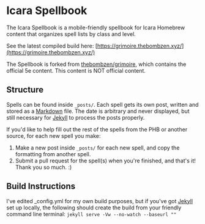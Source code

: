 # Icara Spellbook

The Icara Spellbook is a mobile-friendly spellbook for Icara Homebrew content that organizes spell lists by class and level.

See the latest compiled build here: [https://grimoire.thebombzen.xyz/](https://grimoire.thebombzen.xyz/)

The Spellbook is forked from [thebombzen/grimoire](https://github.com/thebombzen/grimoire/), which contains the official 5e content. This content is NOT official content.

## Structure
Spells can be found inside `_posts/`. Each spell gets its own post, written and stored as a [Markdown](https://daringfireball.net/projects/markdown/basics) file. The date is arbitrary and never displayed, but still necessary for [Jekyll](https://jekyllrb.com) to process the posts properly.

If you'd like to help fill out the rest of the spells from the PHB or another source, for each new spell you make:

1. Make a new post inside `_posts/` for each new spell, and copy the formatting from another spell.
2. Submit a pull request for the spell(s) when you're finished, and that's it! Thank you so much. :)

## Build Instructions
I've edited _config.yml for my own build purposes, but if you've got [Jekyll](https://jekyllrb.com) set up locally, the following should create the build from your friendly command line terminal:
`jekyll serve -Vw --no-watch --baseurl ""`
